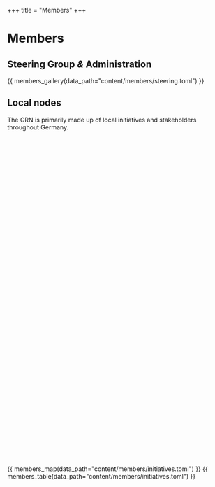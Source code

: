 +++
title = "Members"
+++

# Members

## Steering Group *&* Administration

<div class="mx-lg-negative my-4">
  {{ members_gallery(data_path="content/members/steering.toml") }}
</div>

## Local nodes

The GRN is primarily made up of local initiatives and stakeholders throughout Germany.

<div id="map" class="mx-lg-negative my-4" style="height: 750px"></div>
{{ members_map(data_path="content/members/initiatives.toml") }}
{{ members_table(data_path="content/members/initiatives.toml") }}
